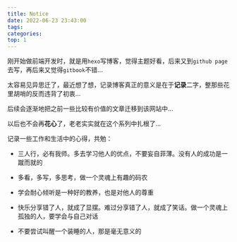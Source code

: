 ```yaml
---
title: Notice
date: 2022-06-23 23:43:00
tags:
categories:
top: 1
---
```


刚开始做前端开发时，就是用`hexo`写博客，觉得主题好看，后来又到`github page`去写，再后来又觉得`gitbook`不错...

太容易见异思迁了，最近想了想，记录博客真正的意义是在于**记录**二字，整那些花里胡哨的反而违背了初衷...

后续会逐渐地把之前一些比较有价值的文章迁移到该网站中...

以后也不会再**花心**了，老老实实就在这个系列中扎根了...

记录一些工作和生活中的心得，共勉：

- 三人行，必有我师。多去学习他人的优点，不要妄自菲薄。没有人的成功是一蹴而就的

- 多看，多写，多思考，做一个灵魂上有趣的码农

- 学会耐心倾听是一种好的教养，也是对他人的尊重

- 快乐分享错了人，就成了显摆。难过分享错了人，就成了笑话。做一个灵魂上孤独的人，要学会与自己对话

- 不要尝试叫醒一个装睡的人，那是毫无意义的

  
